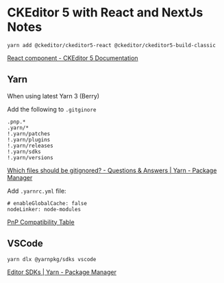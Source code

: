 # CKEditor 5 with React and NextJs Notes

```
yarn add @ckeditor/ckeditor5-react @ckeditor/ckeditor5-build-classic
```

[React component - CKEditor 5 Documentation](https://ckeditor.com/docs/ckeditor5/latest/installation/getting-started/frameworks/react.html)

## Yarn

When using latest Yarn 3 (Berry)

Add the following to `.gitginore`

```
.pnp.*
.yarn/*
!.yarn/patches
!.yarn/plugins
!.yarn/releases
!.yarn/sdks
!.yarn/versions
```

[Which files should be gitignored? - Questions & Answers | Yarn - Package Manager](https://yarnpkg.com/getting-started/qa#which-files-should-be-gitignored)

Add `.yarnrc.yml` file:

```
# enableGlobalCache: false
nodeLinker: node-modules
```

[PnP Compatibility Table](https://yarnpkg.com/features/pnp#compatibility-table)


## VSCode

```
yarn dlx @yarnpkg/sdks vscode
```

[Editor SDKs | Yarn - Package Manager](https://yarnpkg.com/getting-started/editor-sdks)
